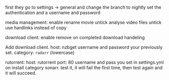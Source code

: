 first they go to settings -> general and change the branch to nightly
set the authentication and a username and password




media management:
enable rename movie
untick analyse video files 
untick use hardlinks instead of copy

download client:
enable remove on completed download handeling

Add download client. 
host: nzbget
username and password your previously set.
category: `radarr` (lowercase)


rutorrent:
host: rutorrent
port: 80
username and pass you set in settings.yml on install
category sonarr.
test it, it will fail the first time, then test again and it will succeed.